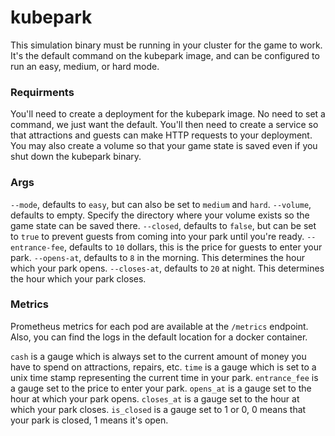 # kubepark

This simulation binary must be running in your cluster for the game to work. It's the default command on the kubepark image, and can be configured to run an easy, medium, or hard mode.

### Requirments

You'll need to create a deployment for the kubepark image. No need to set a command, we just want the default. You'll then need to create a service so that attractions and guests can make HTTP requests to your deployment. You may also create a volume so that your game state is saved even if you shut down the kubepark binary.

### Args

`--mode`, defaults to `easy`, but can also be set to `medium` and `hard`.
`--volume`, defaults to empty. Specify the directory where your volume exists so the game state can be saved there.
`--closed`, defaults to `false`, but can be set to `true` to prevent guests from coming into your park until you're ready.
`--entrance-fee`, defaults to `10` dollars, this is the price for guests to enter your park.
`--opens-at`, defaults to `8` in the morning. This determines the hour which your park opens.
`--closes-at`, defaults to `20` at night. This determines the hour which your park closes.

### Metrics

Prometheus metrics for each pod are available at the `/metrics` endpoint. Also, you can find the logs in the default location for a docker container.

`cash` is a gauge which is always set to the current amount of money you have to spend on attractions, repairs, etc.
`time` is a gauge which is set to a unix time stamp representing the current time in your park.
`entrance_fee` is a gauge set to the price to enter your park.
`opens_at` is a gauge set to the hour at which your park opens.
`closes_at` is a gauge set to the hour at which your park closes.
`is_closed` is a gauge set to 1 or 0, 0 means that your park is closed, 1 means it's open.
